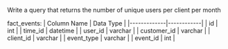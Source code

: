 Write a query that returns the number of unique users per client per month

fact_events:
| Column Name | Data Type  |
|-------------|------------|
| id          | int        |
| time_id     | datetime   |
| user_id     | varchar    |
| customer_id | varchar    |
| client_id   | varchar    |
| event_type  | varchar    |
| event_id    | int        |

```

```
